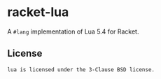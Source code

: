 # racket-lua

A `#lang` implementation of Lua 5.4 for Racket.

## License

    lua is licensed under the 3-Clause BSD license.
